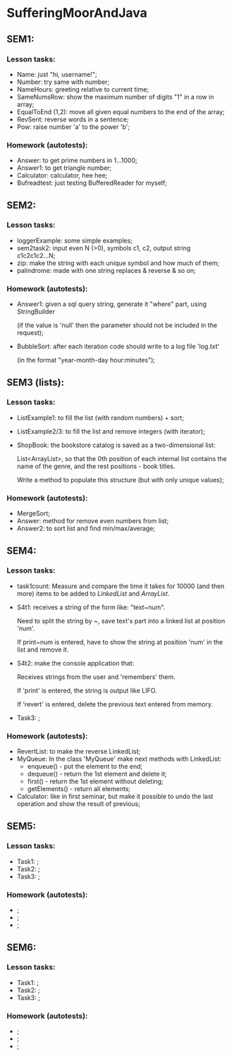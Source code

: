 # SufferingMoorAndJava

## SEM1:
### Lesson tasks:
* Name: just "hi, username!"; 
* Number: try same with number;
* NameHours: greeting relative to current time;
* SameNumsRow: show the maximum number of digits "1" in a row in array;
* EqualToEnd (1,2): move all given equal numbers to the end of the array;
* RevSent: reverse words in a sentence;
* Pow: raise number 'a' to the power 'b';
### Homework (autotests):
* Answer: to get prime numbers in 1...1000; 
* Answer1: to get triangle number;
* Calculator: calculator, hee hee;
* Bufreadtest: just testing BufferedReader for myself;


## SEM2:
### Lesson tasks: 
* loggerExample: some simple examples;
* sem2task2: input even N (>0), symbols c1, c2, output string c1c2c1c2...N;
* zip: make the string with each unique symbol and how much of them;
* palindrome: made with one string replaces & reverse & so on;
### Homework (autotests):
* Answer1: given a sql query string, generate it "where" part, using StringBuilder

  (if the value is 'null' then the parameter should not be included in the request);
* BubbleSort: after each iteration code should write to a log file 'log.txt'

  (in the format "year-month-day hour:minutes");


## SEM3 (lists):
### Lesson tasks:
* ListExample1: to fill the list (with random numbers) + sort;
* ListExample2/3: to fill the list and remove integers (with iterator);
* ShopBook: the bookstore catalog is saved as a two-dimensional list:

  List<ArrayList<String>>, so that the 0th position of each internal list contains
  the name of the genre, and the rest positions - book titles.
  
  Write a method to populate this structure (but with only unique values);
### Homework (autotests):
* MergeSort;
* Answer: method for remove even numbers from list;
* Answer2: to sort list and find min/max/average;


## SEM4:
### Lesson tasks:
* task1count: Measure and compare the time it takes for 10000 (and then more) items to be added
to *LinkedList* and *ArrayList*.
* S4t1: receives a string of the form like: "text~num".

  Need to split the string by ~, save text's part into a linked list at position 'num'.

  If print~num is entered, have to show the string at position 'num' in the list and remove it.
* S4t2: make the console application that:

  Receives strings from the user and 'remembers' them.

  If 'print' is entered, the string is output like LIFO.

  If 'revert' is entered, delete the previous text entered from memory.
* Task3: ;
### Homework (autotests):
* RevertList: to make the reverse LinkedList;
* MyQueue:
  In the class 'MyQueue' make next methods with LinkedList:
  - enqueue() - put the element to the end;
  - dequeue() - return the 1st element and delete it;
  - first() - return the 1st element without deleting;
  - getElements() - return all elements;
* Calculator: like in first seminar, but make it possible to undo the last operation
  and show the result of previous;


## SEM5:
### Lesson tasks:
* Task1: ;
* Task2: ;
* Task3: ;
### Homework (autotests):
* ;
* ;
* ;


## SEM6:
### Lesson tasks:
* Task1: ;
* Task2: ;
* Task3: ;
### Homework (autotests):
* ;
* ;
* ;